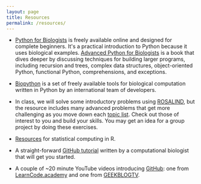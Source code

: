```yaml
---
layout: page
title: Resources
permalink: /resources/
---
```


- <a href="http://pythonforbiologists.com/index.php/introduction-to-python-for-biologists/">Python for Biologists</a> is freely available online and designed for complete beginners. It's a practical introduction to Python because it uses biological examples. <a href="http://pythonforbiologists.com/index.php/books/">Advanced Python for Biologists</a> is a book that dives deeper by discussing techniques for building larger programs, including recursion and trees, complex data structures, object-oriented Python, functional Python, comprehensions, and exceptions.

- <a href="http://biopython.org/wiki/Biopython">Biopython</a> is a set of freely available tools for biological computation written in Python by an international team of developers.

- In class, we will solve some introductory problems using <a href="http://rosalind.info/">ROSALIND</a>, but the resource includes many advanced problems that get more challenging as you move down each <a href="http://rosalind.info/problems/topics/">topic list</a>. Check out those of interest to you and build your skills. You may get an idea for a group project by doing these exercises.

- <a href="https://www.biostars.org/p/123728/">Resources</a> for statistical computing in R.

- A straight-forward <a href="http://www.cureffi.org/2014/08/27/git-tutorial/">GitHub tutorial</a> written by a computational biologist that will get you started. 

- A couple of ~20 minute YouTube videos introducing <a href="https://github.com/">GitHub</a>: one from <a href="https://www.youtube.com/watch?v=0fKg7e37bQE">LearnCode.academy</a> and one from <a href="https://www.youtube.com/watch?v=LXoWxrTdXkM">GEEKBLOGTV</a>.
